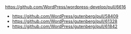 https://github.com/WordPress/wordpress-develop/pull/6616

* https://github.com/WordPress/gutenberg/pull/58409
* https://github.com/WordPress/gutenberg/pull/61328
* https://github.com/WordPress/gutenberg/pull/61842